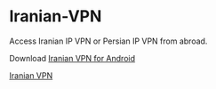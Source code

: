 # Iranian-VPN
Access Iranian IP VPN or Persian IP VPN from abroad.

Download
[Iranian VPN for Android](https://play.google.com/store/apps/details?id=com.almas.iranfastvpn)

[Iranian VPN](https://iranfastvpn.com/)
